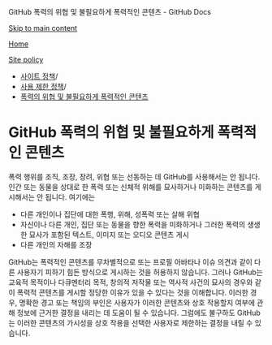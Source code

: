 GitHub 폭력의 위협 및 불필요하게 폭력적인 콘텐츠 - GitHub Docs

[Skip to main content](#main-content)

[Home](/ko)

[Site policy](/ko/site-policy)

* [사이트 정책](/ko/site-policy)/
* [사용 제한 정책](/ko/site-policy/acceptable-use-policies)/
* [폭력의 위협 및 불필요하게 폭력적인 콘텐츠](/ko/site-policy/acceptable-use-policies/github-threats-of-violence-and-gratuitously-violent-content)

GitHub 폭력의 위협 및 불필요하게 폭력적인 콘텐츠
==========

폭력 행위를 조직, 조장, 장려, 위협 또는 선동하는 데 GitHub를 사용해서는 안 됩니다. 인간 또는 동물을 상대로 한 폭력 또는 신체적 위해를 묘사하거나 미화하는 콘텐츠를 게시해서는 안 됩니다. 여기에는

* 다른 개인이나 집단에 대한 폭행, 위해, 성폭력 또는 살해 위협
* 자신이나 다른 개인, 집단 또는 동물을 향한 폭력을 미화하거나 그러한 폭력의 생생한 묘사가 포함된 텍스트, 이미지 또는 오디오 콘텐츠 게시
* 다른 개인의 자해를 조장

GitHub는 폭력적인 콘텐츠를 무차별적으로 또는 프로필 아바타나 이슈 의견과 같이 다른 사용자기 피하기 힘든 방식으로 게시하는 것을 허용하지 않습니다. 그러나 GitHub는 교육적 목적이나 다큐멘터리 목적, 창의적 저작물 또는 역사적 사건의 묘사의 경우와 같이 폭력적 콘텐츠를 게시할 정당한 이유가 있을 수 있다는 것을 이해합니다. 이러한 경우, 명확한 경고 또는 책임의 부인은 사용자가 이러한 콘텐츠와 상호 작용할지 여부에 관해 정보에 근거한 결정을 내리는 데 도움이 될 수 있습니다. 그럼에도 불구하도 GitHub는 이러한 콘텐츠의 가시성을 상호 작용을 선택한 사용자로 제한하는 결정을 내릴 수 있습니다.
